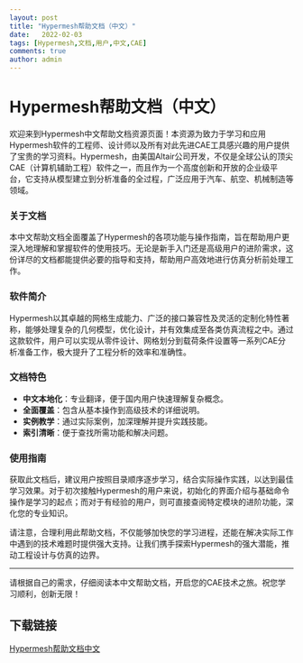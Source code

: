 ```yaml
---
layout: post
title: "Hypermesh帮助文档（中文）"
date:   2022-02-03
tags: [Hypermesh,文档,用户,中文,CAE]
comments: true
author: admin
---
```

# Hypermesh帮助文档（中文）

欢迎来到Hypermesh中文帮助文档资源页面！本资源为致力于学习和应用Hypermesh软件的工程师、设计师以及所有对此先进CAE工具感兴趣的用户提供了宝贵的学习资料。Hypermesh，由美国Altair公司开发，不仅是全球公认的顶尖CAE（计算机辅助工程）软件之一，而且作为一个高度创新和开放的企业级平台，它支持从模型建立到分析准备的全过程，广泛应用于汽车、航空、机械制造等领域。

### 关于文档

本中文帮助文档全面覆盖了Hypermesh的各项功能与操作指南，旨在帮助用户更深入地理解和掌握软件的使用技巧。无论是新手入门还是高级用户的进阶需求，这份详尽的文档都能提供必要的指导和支持，帮助用户高效地进行仿真分析前处理工作。

### 软件简介

Hypermesh以其卓越的网格生成能力、广泛的接口兼容性及灵活的定制化特性著称，能够处理复杂的几何模型，优化设计，并有效集成至各类仿真流程之中。通过这款软件，用户可以实现从零件设计、网格划分到载荷条件设置等一系列CAE分析准备工作，极大提升了工程分析的效率和准确性。

### 文档特色

- **中文本地化**：专业翻译，便于国内用户快速理解复杂概念。
- **全面覆盖**：包含从基本操作到高级技术的详细说明。
- **实例教学**：通过实际案例，加深理解并提升实践技能。
- **索引清晰**：便于查找所需功能和解决问题。

### 使用指南

获取此文档后，建议用户按照目录顺序逐步学习，结合实际操作实践，以达到最佳学习效果。对于初次接触Hypermesh的用户来说，初始化的界面介绍与基础命令操作是学习的起点；而对于有经验的用户，则可直接查阅特定模块的进阶功能，深化您的专业知识。

请注意，合理利用此帮助文档，不仅能够加快您的学习进程，还能在解决实际工作中遇到的技术难题时提供强大支持。让我们携手探索Hypermesh的强大潜能，推动工程设计与仿真的边界。

---

请根据自己的需求，仔细阅读本中文帮助文档，开启您的CAE技术之旅。祝您学习顺利，创新无限！

## 下载链接

[Hypermesh帮助文档中文](https://pan.quark.cn/s/d9e54857aba3)